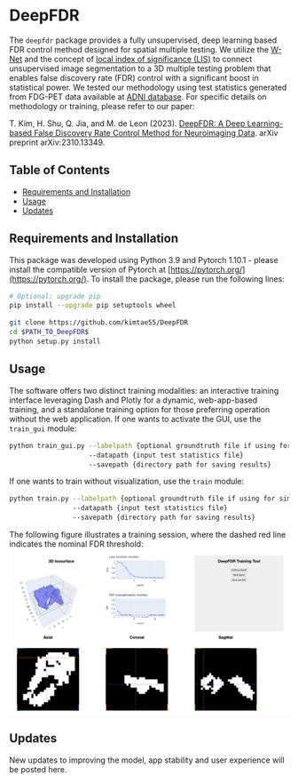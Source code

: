 # DeepFDR

The `deepfdr` package provides a fully unsupervised, deep learning based FDR control method designed for spatial multiple testing. We utilize the [W-Net](https://arxiv.org/abs/1711.08506) and the concept of [local index of significance (LIS)](https://academic.oup.com/jrsssb/article/71/2/393/7092902) to connect unsupervised image segmentation to a 3D multiple testing problem that enables false discovery rate (FDR) control with a significant boost in statistical power. We tested our methodology using test statistics generated from FDG-PET data available at [ADNI database](https://adni.loni.usc.edu/). For specific details on methodology or training, please refer to our paper:

T. Kim, H. Shu, Q. Jia, and M. de Leon (2023). [DeepFDR: A Deep Learning-based False Discovery Rate Control Method for Neuroimaging Data](https://arxiv.org/abs/2310.13349v1). arXiv preprint arXiv:2310.13349.

## Table of Contents
* [Requirements and Installation](#requirements-and-installation)
* [Usage](#usage)
* [Updates](#update)

## Requirements and Installation
This package was developed using Python 3.9 and Pytorch 1.10.1 - please install the compatible version of Pytorch at [https://pytorch.org/](https://pytorch.org/).
To install the package, please run the following lines:
```bash
# Optional: upgrade pip
pip install --upgrade pip setuptools wheel
```
```bash
git clone https://github.com/kimtae55/DeepFDR
cd $PATH_TO_DeepFDR$
python setup.py install
```

## Usage
The software offers two distinct training modalities: an interactive training interface leveraging Dash and Plotly for a dynamic, web-app-based training, and a standalone training option for those preferring operation without the web application. If one wants to activate the GUI, use the ```train_gui``` module:
```bash
python train_gui.py --labelpath {optional groundtruth file if using for simulation}
                    --datapath {input test statistics file}
                    --savepath {directory path for saving results}
```
If one wants to train without visualization, use the ```train``` module:
```bash
python train.py --labelpath {optional groundtruth file if using for simulation}
                --datapath {input test statistics file}
                --savepath {directory path for saving results}
```
The following figure illustrates a training session, where the dashed red line indicates the nominal FDR threshold:
![gui_image](https://github.com/kimtae55/DeepFDR/blob/main/figs/gui_example.png)

## Updates
New updates to improving the model, app stability and user experience will be posted here. 

